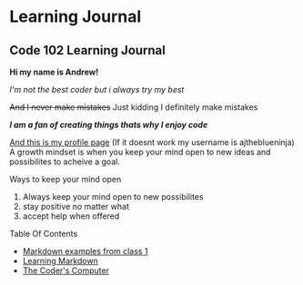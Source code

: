 # Learning Journal

## Code 102 Learning Journal

**Hi my name is Andrew!**

*I'm not the best coder but i always try my best*

~~And I never make mistakes~~  Just kidding I definitely make mistakes

***I am a fan of creating things thats why I enjoy code***

[And this is my profile page](/https://github.com/ajtheblueninja)
 (If it doesnt work my username is ajtheblueninja)
A growth mindset is when you keep your mind open to new ideas and possibilites to acheive a goal.

Ways to keep your mind open
1. Always keep your mind open to new possibilites
2. stay positive no matter what
3. accept help when offered

Table Of Contents
- [Markdown examples from class 1](/Markdown-examples.md)
- [Learning Markdown](/learning-markdown.md)
- [The Coder's Computer](/coders-computer.md)
